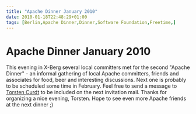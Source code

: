 ```yaml
---
title: "Apache Dinner January 2010"
date: 2010-01-18T22:48:29+01:00
tags: [Berlin,Apache Dinner,Dinner,Software Foundation,Freetime,]
---
```


# Apache Dinner January 2010


This evening in X-Berg several local committers met for the second "Apache Dinner" - an informal gathering of local 
Apache committers, friends and associates for food, beer and interesting discussions. Next one is probably to be 
scheduled some time in February. Feel free to send a message to <a href="http://vafer.org/blog/">Torsten Curdt</a> to 
be included on the next invitation mail. Thanks for organizing a nice evening, Torsten. Hope to see even more Apache 
friends at the next dinner ;)
